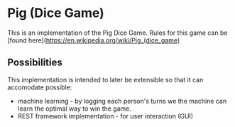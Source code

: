 # Pig (Dice Game)

This is an implementation of the Pig Dice Game. Rules for this game can be [found here](https://en.wikipedia.org/wiki/Pig_(dice_game)

## Possibilities
This implementation is intended to later be extensible so that it can accomodate possible: 
- machine learning - by logging each person's turns we the machine can learn the optimal way to win the game. 
- REST framework implementation - for user interaction (GUI)